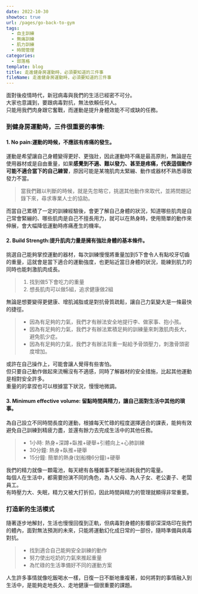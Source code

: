 ```yaml
---
date: 2022-10-30
showtoc: true
url: /pages/go-back-to-gym
tags:
  - 自主訓練
  - 無痛訓練
  - 肌力訓練
  - 時間管理
categories:
  - 部落格
template: blog
title: 走進健身房運動時，必須要知道的三件事
fileName: 走進健身房運動時，必須要知道的三件事
---
```


面對後疫情時代，新冠病毒與我們的生活已經密不可分。  
大家也意識到，要跟病毒對抗，無法依賴任何人。  
只能用我們肉身跟它奮戰，而運動是提升身體效能不可或缺的任務。

### 到健身房運動時，三件很重要的事情:

#### 1. No pain:運動的時候，不應該有疼痛的發生。

運動是希望讓自己身體變得更好、更強壯，因此運動時不痛是最高原則，無論是在使用器材或是自由重量，如果**感覺到不適、難以發力、甚至是疼痛，代表這個動作可能不適合當下的自己練習**，原因可能是某塊肌肉太緊繃、動作或器材不熟悉導致發力不當。

> 當我們難以判斷的時候，就是先忽略它，挑選其他動作來取代，並將問題記錄下來，尋求專業人士的協助。

而當自己累積了一定的訓練經驗後，會更了解自己身體的狀況，知道哪些肌肉是自己常會緊繃的、哪些肌肉是自己不擅長用力，就可以在熱身時，使用簡單的動作來伸展，會大幅降低運動時疼痛產生的機率。

#### 2. Build Strength:提升肌肉力量是擁有強壯身體的基本條件。

挑選自己能夠掌控運動的器材，每次訓練慢慢將重量加到5下會令人有點咬牙切齒的重量，這就會是當下適合的運動強度，也更貼近當日身體的狀況，能練到肌力的同時也能刺激肌肉成長。

> 1. 找到做5下會吃力的重量
> 2. 想長肌肉可以做5組，追求健康做2組

無論是想要變得更健康、增肌減脂或是對抗骨質疏鬆，讓自己力氣變大是一條最快的捷徑。

> - 因為有足夠的力氣，我們才有辦法安全地提行李、做家事、抱小孩。
> - 因為有足夠的力氣，我們才有辦法累積足夠的訓練量來刺激肌肉長大，避免肌少症。
> - 因為有足夠的力氣，我們才有辦法背重一點給予骨頭壓力，刺激骨頭密度增加。

或許在自己操作上，可能會讓人覺得有些害怕。  
但只要自己動作做起來流暢沒有不適感，同時了解器材的安全措施，比起其他運動是相對安全許多。  
重量的的拿捏也可以根據當下狀況，慢慢地微調。

#### 3. Minimum effective volume: 留點時間與精力，讓自己面對生活中其他的瑣事。

為自己設立不同時間長度的運動，根據每天忙碌的程度選擇適合的課表，能夠有效避免自己訓練到精疲力盡，並還有餘力去完成生活中的其他任務。

> - 1小時: 熱身+深蹲+臥推+硬舉+引體向上+心肺訓練
> - 30分鐘: 熱身+臥推+硬舉
> - 15分鐘: 簡單的熱身(划船機6分鐘)+硬舉

我們的精力就像一顆電池，每天總有各種雜事不斷地消耗我們的電量。  
每個人在生活中，都需要扮演不同的角色，為人父母、為人子女、老公妻子、老闆員工。  
有時壓力大、失眠，精力又被大打折扣，因此時間與精力的管理就顯得非常重要。

### 打造新的生活模式

隨著逐步地解封，生活也慢慢回復到正軌，但病毒對身體的影響卻深深烙印在我們的體內，面對無法預測的未來，只能將運動幻化成日常的一部份，隨時準備與病毒對抗。

> - 找到適合自己能夠安全訓練的動作
> - 努力使出吃奶的力氣來推起重量
> - 為忙碌的生活準備好不同的運動方案

人生許多事情就像吃飯喝水一樣，日復一日不斷地重複著，如何將對的事情融入到生活中，是能夠走地長久、走地健康一個很重要的課題。
